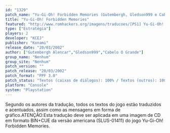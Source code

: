 ```yaml
---
id: "1329"
patch_name: "Yu-Gi-Oh! Forbidden Memories (Gutembergh, Gledson999 e Cabelo)"
title: "Yu-Gi-Oh! Forbidden Memories"
featured: "http://www.romhackers.org/imagens/traducoes/[PS1] Yu-Gi-Oh! Forbidden Memories - Gutembergh, Gledson999 e Cabelo - 1.jpg"
type: ["Estratégia"]
players: 2
developer: "KCEJ"
publisher: "Konami"
release_date: "20/03/2002"
author: ["Gutembergh Alencar","Gledson999","Cabelo O Grande"]
group_name: "Nenhum"
group_site: "Nenhum"
patch_version: ""
patch_release: "20/03/2002"
patch_format: "PPF 3.0"
patch_status: "Textos (caixas de diálogos): 100% / Textos (outros): 100% / Acentos: 100% / Gráficos: 100%"
platform: "Console"
system: "Playstation"
---
```


Segundo os autores da tradução, todos os textos do jogo estão traduzidos e acentuados, assim como as mensagens em forma de gráfico.ATENÇÃO:Esta tradução deve ser aplicada em uma imagem de CD em formato BIN+CUE da versão americana (SLUS-01411) do jogo Yu-Gi-Oh! Forbidden Memories.